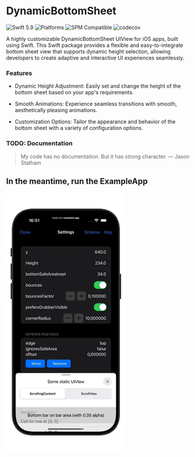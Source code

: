 # DynamicBottomSheet

![Swift 5.9](https://img.shields.io/badge/Swift-5.9—6.2-blue.svg)
![Platforms](https://img.shields.io/badge/platforms-iOS-blue.svg)
![SPM Compatible](https://img.shields.io/badge/SPM-compatible-brightgreen.svg)
![codecov](https://img.shields.io/codecov/c/github/savvasulatev/DynamicBottomSheet)

A highly customizable DynamicBottomSheet UIView for iOS apps, built using Swift. This Swift package provides a flexible and easy-to-integrate bottom sheet view that supports dynamic height selection, allowing developers to create adaptive and interactive UI experiences seamlessly.

### Features

* Dynamic Height Adjustment: Easily set and change the height of the bottom sheet based on your app's requirements.

* Smooth Animations: Experience seamless transitions with smooth, aesthetically pleasing animations.

* Customization Options: Tailor the appearance and behavior of the bottom sheet with a variety of configuration options.

### TODO: Documentation

> My code has no documentation. But it has strong character. — Jason Statham

## In the meantime, run the ExampleApp

![](Documentation/Assets/PresentBottomSheet.webp)
